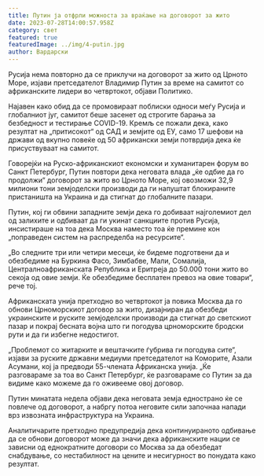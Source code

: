```yaml
---
title: Путин ја отфрли можноста за враќање на договорот за жито
date: 2023-07-28T14:00:57.958Z
category: свет
featured: true
featuredImage: ../img/4-putin.jpg
author: Вардарски
---
```

Русија нема повторно да се приклучи на договорот за жито од Црното Море, изјави претседателот Владимир Путин за време на самитот со африканските лидери во четвртокот, објави Политико.

Најавен како обид да се промовираат поблиски односи меѓу Русија и глобалниот југ, самитот беше засенет од строгите барања за безбедност и тестирање COVID-19. Кремљ се пожали дека, како резултат на „притисокот“ од САД и земјите од ЕУ, само 17 шефови на држави од вкупно повеќе од 50 африкански земји потврдија дека ќе присуствуваат на самитот.

Говорејќи на Руско-африканскиот економски и хуманитарен форум во Санкт Петербург, Путин повтори дека неговата влада „ќе одбие да го продолжи“ договорот за жито во Црното Море, кој овозможи 32,9 милиони тони земјоделски производи да ги напуштат блокираните пристаништа на Украина и да стигнат до глобалните пазари.

Путин, кој ги обвини западните земји дека го добиваат најголемиот дел од залихите и одбиваат да ги укинат санкциите против Русија, инсистираше на тоа дека Москва наместо тоа ќе премине кон „поправеден систем на распределба на ресурсите“.

„Во следните три или четири месеци, ќе бидеме подготвени да и обезбедиме на Буркина Фасо, Зимбабве, Мали, Сомалија, Централноафриканската Република и Еритреја до 50.000 тони жито во секоја од овие земји. Ќе обезбедиме бесплатен превоз на овие товари“, рече тој.

Африканската унија претходно во четвртокот ја повика Москва да го обнови Црноморскиот договор за жито, дизајниран да обезбеди украинските и руските земјоделски производи да стигнат до светскиот пазар и покрај бесната војна што ги погодува црноморските бродски рути и да ги избегне недостигот.

„Проблемот со житарките и вештачките ѓубрива ги погодува сите“, изјави за руските државни медиуми претседателот на Коморите, Азали Асумани, кој ја предводи 55-члената Африканска унија. „Ќе разговараме за тоа во Санкт Петербург, ќе разговараме со Путин за да видиме како можеме да го оживееме овој договор.

Путин минатата недела објави дека неговата земја еднострано ќе се повлече од договорот, а набргу потоа неговите сили започнаа напади врз извозната инфраструктура на Украина.

Аналитичарите претходно предупредија дека континуираното одбивање да се обнови договорот може да значи дека африканските нации се зависни од еднократните договори со Москва за да обезбедат снабдување, со нестабилност на цените и несигурност во понудата како резултат.